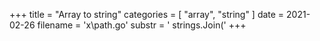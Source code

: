 +++
title = "Array to string"
categories = [ "array", "string" ]
date = 2021-02-26
filename = 'x\path.go'
substr = ' strings.Join('
+++
